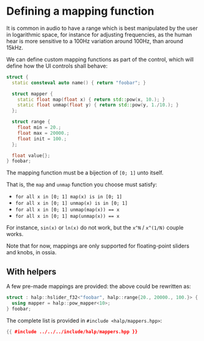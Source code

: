 # Defining a mapping function

It is common in audio to have a range which is best manipulated by the user in logarithmic space,
for instance for adjusting frequencies, as the human hear is more sensitive to a 100Hz variation around 100Hz, than around 15kHz.

We can define custom mapping functions as part of the control, which will define
how the UI controls shall behave:

```cpp
struct {
  static consteval auto name() { return "foobar"; }

  struct mapper {
    static float map(float x) { return std::pow(x, 10.); }
    static float unmap(float y) { return std::pow(y, 1./10.); }
  };

  struct range {
    float min = 20.;
    float max = 20000.;
    float init = 100.;
  };

  float value{};
} foobar;
```

The mapping function must be a bijection of `[0; 1]` unto itself.

That is, the `map` and `unmap` function you choose must satisfy:
- `for all x in [0; 1] map(x) is in [0; 1]`
- `for all x in [0; 1] unmap(x) is in [0; 1]`
- `for all x in [0; 1] unmap(map(x)) == x`
- `for all x in [0; 1] map(unmap(x)) == x`

For instance, `sin(x)` or `ln(x)` do not work, but the `x^N` / `x^(1/N)` couple works.

Note that for now, mappings are only supported for floating-point sliders and knobs, in ossia.

## With helpers
A few pre-made mappings are provided: the above could be rewritten as:

```cpp
struct : halp::hslider_f32<"foobar", halp::range{20., 20000., 100.}> {
  using mapper = halp::pow_mapper<10>;
} foobar;
```

The complete list is provided in `#include <halp/mappers.hpp>`:

```cpp
{{ #include ../../../include/halp/mappers.hpp }}
```
